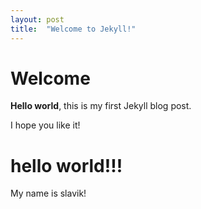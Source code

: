 ```yaml
---
layout: post
title:  "Welcome to Jekyll!"
---
```


# Welcome

**Hello world**, this is my first Jekyll blog post.

I hope you like it!

# hello world!!!

My name is slavik!
